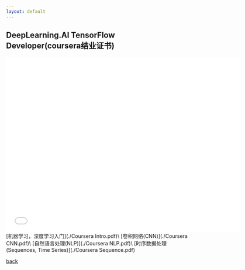 ```yaml
---
layout: default
---
```


## DeepLearning.AI TensorFlow Developer(coursera结业证书)
<iframe src="./Coursera All.pdf" style="width:640px; height:480px;" frameborder="0"></iframe>
[机器学习，深度学习入门](./Coursera Intro.pdf)\
[卷积网络(CNN)](./Coursera CNN.pdf)\
[自然语言处理(NLP)](./Coursera NLP.pdf)\
[时序数据处理(Sequences, Time Series)](./Coursera Sequence.pdf)



[back](./)
